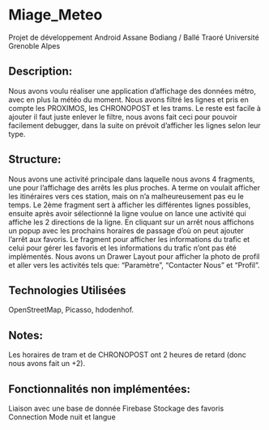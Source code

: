 # Miage_Meteo
Projet de développement Android
Assane Bodiang / Ballé Traoré
Université Grenoble Alpes



## Description: 
Nous avons voulu réaliser une application d’affichage des données métro, avec en plus la météo du moment. 
Nous avons filtré les lignes et pris en compte les PROXIMOS, les CHRONOPOST et les trams. Le reste est facile à ajouter il faut juste enlever le filtre, nous avons fait ceci pour pouvoir facilement debugger, dans la suite on prévoit d’afficher les lignes selon leur type.
## Structure:
Nous avons une activité principale dans laquelle nous avons 4 fragments, une pour l’affichage des arrêts les plus proches. A terme on voulait afficher les itinéraires vers ces station, mais on n’a malheureusement pas eu le temps. 
Le 2ème fragment sert à afficher les différentes lignes possibles, ensuite après avoir sélectionné la ligne voulue on lance une activité qui affiche les 2 directions de la ligne. En cliquant sur un arrêt nous affichons un popup avec les prochains horaires de passage d’où on peut ajouter l’arrêt aux favoris. 
Le fragment pour afficher les informations du trafic et celui pour gérer les favoris et les informations du trafic n’ont pas été implémentés. 
Nous avons un Drawer Layout pour afficher la photo de profil et aller vers les activités tels que: “Paramètre”, “Contacter Nous” et “Profil”.  
## Technologies Utilisées
OpenStreetMap,
Picasso,
hdodenhof.
## Notes:
Les horaires de tram et de CHRONOPOST ont 2 heures de retard (donc nous avons fait un +2).
## Fonctionnalités non implémentées:
Liaison avec une base de donnée Firebase
Stockage des favoris
Connection 
Mode nuit et langue
